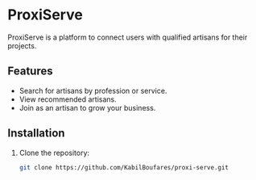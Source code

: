 # ProxiServe

ProxiServe is a platform to connect users with qualified artisans for their projects.

## Features

- Search for artisans by profession or service.
- View recommended artisans.
- Join as an artisan to grow your business.

## Installation

1. Clone the repository:
   ```bash
   git clone https://github.com/KabilBoufares/proxi-serve.git
